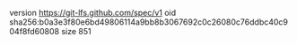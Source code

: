 version https://git-lfs.github.com/spec/v1
oid sha256:b0a3e3f80e6bd49806114a9bb8b3067692c0c26080c76ddbc40c904f8fd60808
size 851
